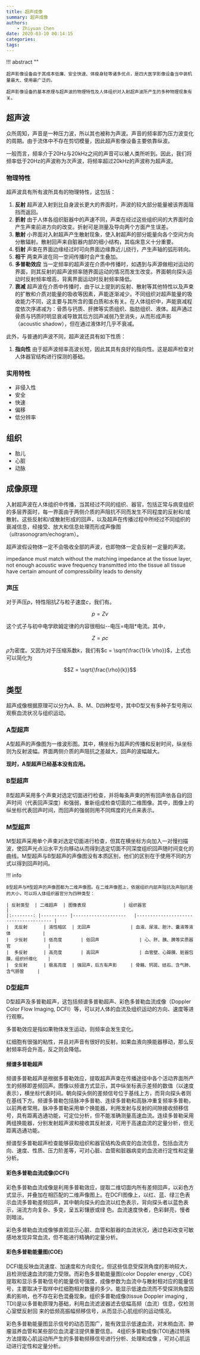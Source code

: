 ```yaml
---
title: 超声成像
summary: 超声成像
authors:
    - Zhiyuan Chen
date: 2020-03-10 00:14:15
categories: 
tags:
---
```


!!! abstract ""

    超声影像设备由于其成本低廉、安全快速、体瘦身轻等诸多优点，是四大医学影像设备当中装机量最大、使用最广泛的。

    超声影像设备的基本原理与超声波的物理特性及人体组织对入射超声波所产生的多种物理现象有关。

## 超声波

众所周知，声音是一种压力波，所以其也被称为声波。声音的频率即为压力波变化的周期。由于流体中不存在剪切模量，因此超声影像设备主要依靠纵波。

一般而言，频率介于20Hz与20kHz之间的声音可以被人类所听到。因此，我们将频率低于20Hz的声波称为次声波，将频率超过20kHz的声波称为超声波。

### 物理特性

超声波具有所有波所具有的物理特性，这包括：

1. **反射** 超声波入射到比自身波长更大的界面时，声波的较大部分能量被该界面阻挡而返回。
2. **折射** 由于人体各组织脏器中的声速不同，声束在经过这些组织间的大界面时会产生声束前进方向的改变。折射可是测量及导向两个方面产生误差。
3. **散射** 小界面对入射超声产生散射现象，使入射超声的部分能量向各个空间方向分散辐射。散射回声来自脏器内部的细小结构，其临床意义十分重要。
4. **衍射** 声束在界面边缘经过时可向界面边缘靠近儿绕行，产生声轴的弧形转向。
5. **相干** 两束声波在同一空间传播时会产生叠加。
6. **多普勒效应** 当一定频率的超声波在介质中传播时，如遇到与声源做相对运动的界面，则其反射的超声波频率随界面运动的情况而发生改变。界面朝向探头运动时反射频率增高，背离界面运动时反射频率降低。
7. **衰减** 超声波在介质中传播时，由于以上提到的反射、散射等其他特性以及声束的扩散和介质对能量的吸收等因素，声能逐渐减少。不同组织对超声能量的吸收能力不同，这主要与其所含的蛋白质和水有关。在人体组织中，声能衰减程度依次序递减为：骨质与钙质、肝脾等实质组织、脂肪组织、液体。超声通过骨质与钙质时明显衰减导致其后方回声减弱乃至消失，从而形成声影（acoustic shadow），但在通过液体时几乎不衰减。

此外，与普通的声波不同，超声波还具有如下性质：

1. **指向性** 由于超声波频率高波长短，因此其具有良好的指向性。这是超声检查对人体器官结构进行探测的基础。

### 实用特性

+ 非侵入性
+ 安全
+ 快速
+ 偏移
+ 低分辨率

## 组织

+ 胎儿
+ 心脏
+ 动脉

## 成像原理

入射超声波在人体组织中传播，当其经过不同的组织、器官，包括正常与病变组织的多层界面时，每一界面由于两侧介质的声阻抗不同而发生不同程度的反射和/或散射。这些反射和/或散射形成的回声，以及超声在传播过程中所经过不同组织的衰减信息，经接受、放大和信息处理而形成声像图（ultrasonogram/echogram）。

超声波假设物体一定不会吸收全部的声波，也即物体一定会反射一定量的声波。

impedance must match
without the matching impedance at the tissue layer, not enough acoustic wave frequency transmitted into the tissue
all tissue have certain amount of compressibility
leads to density

### 声压

对于声压$p$，特性阻抗$Z$与粒子速度$c$，我们有。

$$p = Zv$$

这个式子与初中电学欧姆定律的内容很相似--电压=电阻*电流。其中，

$$Z = \rho c$$

$\rho$为密度。又因为对于压缩系数$k$，我们有$c = \sqrt{\frac{1}{k \rho}}$，上式也可以简化为

$$Z = \sqrt{\frac{\rho}{k}}$$

## 类型

超声成像根据原理可以分为A、B、M、D四种型号，其中D型又有多种子型号用以观察血流状况与组织运动。

### A型超声

A型超声的声像图为一维波形图。其中，横坐标为超声的传播和反射时间，纵坐标则为反射波幅。界面两侧介质的声阻抗之差越大，回声的波幅越大。

**现时，A型超声已经基本没有应用。**

### B型超声

B型超声采用多个声束对选定切面进行检查，并将每条声束的所有回声依各自的回声时间（代表回声深度）和强弱，重新组成检查切面的二维图像。其中，图像上的纵坐标代表回声时间，而回声的强弱则用不同辉度的光点来表示。

### M型超声

M型超声采用单个声束对选定切面进行检查，但其在横坐标方向加入一对慢扫描波，使回声光点沿水平方向移动从而得到选定切面不同深度组织回声随时间变化的曲线。M型超声与B型超声的声像图没有本质区别，他们的区别在于使用不同的方式以得到回声时间。

!!! info

    B型超声与M型超声的声像图都为二维声像图。在二维声像图上，依据组织内部声阻抗及声阻抗差的大小，可以将人体组织器官分为四种类型：

    | 反射类型 	| 二维超声 	| 图像表现           	| 组织器官                             	|
    |:--------:	|----------	|--------------------	|--------------------------------------	|
    |  无反射  	| 液性暗区 	| 无回声             	| 血液、尿液、胆汁、囊液等液体         	|
    |  少反射  	| 低亮度   	| 低回声             	| 心、肝、胰、脾等实质器官             	|
    |  多反射  	| 高亮度   	| 高回声             	| 血管壁、心瓣膜、脏器包膜、组织纤维化 	|
    |  全反射  	| 极高亮度 	| 强回声，后方有声影 	| 骨骼、钙斑、结石、含气肺、含气肠管   	|

### D型超声

D型超声及多普勒超声，这包括频谱多普勒超声、彩色多普勒血流成像（Doppler Color Flow Imaging, DCFI）等，可以对人体的血流及组织运动的方向、速度等进行观察。

多普勒效应是指如果物体发生运动，则频率会发生变化。

红细胞有很强的粘性，并且对声音有很好的反射。如果血液向换能器移动，那么反射频率将会升高，反之则会降低。

#### 频谱多普勒超声

频谱多普勒超声是根据多普勒效应，提取超声声束在传播途径中各个活动界面所产生的频移即差频回声。图像以频谱方式显示，其中纵坐标表示差频的数值（以速度表示），横坐标代表时间。朝向探头侧的差频信号位于基线上方，而背向探头者则在基线下方。频谱多普勒包括脉冲多普勒、连续多普勒和高脉冲重复频率多普勒，以前两者常用。脉冲多普勒采用单个换能器，利用发射与反射的间隙接收频移信号，具有距离选通功能，可定位分析，但不能准确测量高速血流。连续多普勒采用两组换能器，分别发射超声波和接收其反射波，可用于高速血流的定量分析，但无距离选通功能。

频谱型多普勒超声检查能够获取组织和器官结构及病变的血流信息，包括血流方向、速度、性质、压力阶差等，可对心脏、血管和脏器病变的血流进行定性和定量分析。

#### 彩色多普勒血流成像(DCFI)

彩色多普勒血流成像是利用多普勒效应，提取二维切面内所有差频回声，以彩色方式显示，并叠加在相匹配的二维声像图上。在DCFI图像上，以红、蓝、绿三色表示血流多普勒差频回声，其中朝向探头的血流以红色表示，背向探头者以蓝色表示，湍流方向复杂、多变，呈五彩镶嵌或绿 色。血流速度快者，色彩鲜亮，慢者则暗淡。

彩色多普勒血流成像够直观显示心脏、血管和脏器的血流状况，通过色彩改变可敏感地发现异常血流，但不能进行精确的定量分析。

#### 彩色多普勒能量图(COE)

DCFI能反映血流速度、加速度和方向变化，但这些信息受探测角度的影响较大，且检测低速血流的能力受限。而彩色多普勒能量图(color Doppler energy , CDE)提取和显示多普勒信号的能量信号强度，成像参数为血流中与散射相对应的能量信号，主要取决于取样中红细胞相对数量的多少。能显示低速血流而不受探测角度因素的影响，也不存在彩色混叠现象。组织多普勒成像(tissue Doppler ima­ging , TDI)是以多普勒原理为基础，利用血流滤波器滤去低幅高频（血流）信息，仅检测心室壁反射回 来的低频高振幅频移信号，从而显示心肌组织的运动情况。

彩色多普勒能量图显示信号的动态范围广，能有效显示低速血流，对末梢血流、肿瘤滋养血管和某些部位血流灌注提供重要信息。
4组织多普勒成像(TOI)通过特殊方法提取心肌运动所产生的多普勒频移信号进行分析、处理和成像 ，可对心肌运动进行定性和定量分析。
